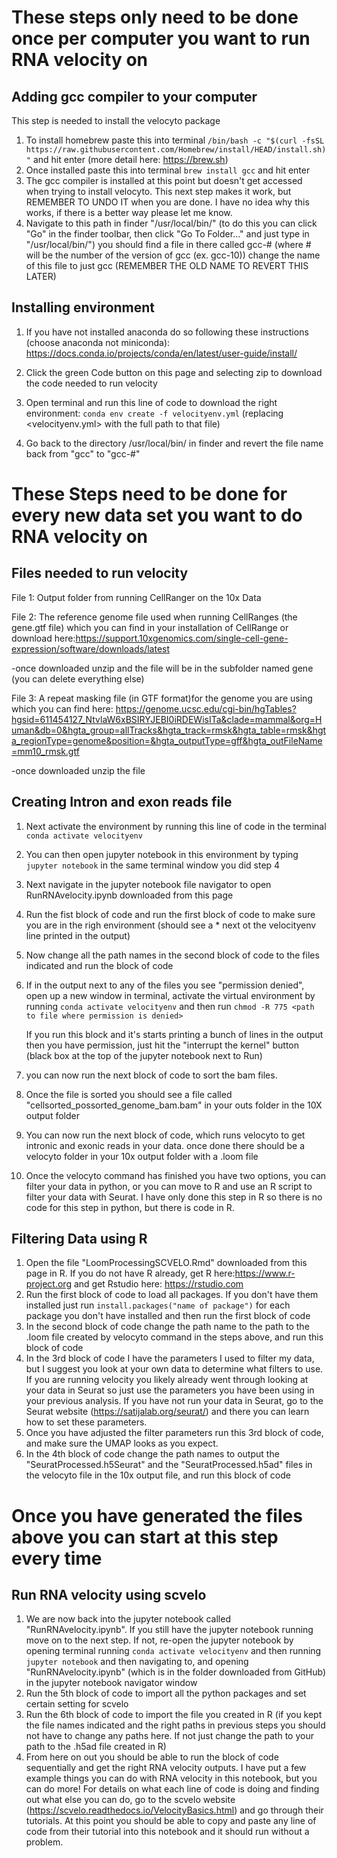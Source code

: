 # These steps only need to be done once per computer you want to run RNA velocity on
## Adding gcc compiler to your computer
   This step is needed to install the velocyto package
  1. To install homebrew paste this into terminal `/bin/bash -c "$(curl -fsSL https://raw.githubusercontent.com/Homebrew/install/HEAD/install.sh)"` and hit enter
   (more detail here: https://brew.sh)
  2. Once installed paste this into terminal `brew install gcc` and hit enter
  3. The gcc compiler is installed at this point but doesn't get accessed when trying to install velocyto. This next step makes it work, but REMEMBER TO UNDO IT when you are done. I have no idea why this works, if there is a better way please let me know.
  4. Navigate to this path in finder "/usr/local/bin/" (to do this you can click "Go" in the finder toolbar, then click "Go To Folder..." and just type in "/usr/local/bin/") you should find a file in there called gcc-# (where # will be the number of the version of gcc (ex. gcc-10)) change the name of this file to just gcc (REMEMBER THE OLD NAME TO REVERT THIS LATER)


## Installing environment
1. If you have not installed anaconda do so following these instructions (choose anaconda not miniconda):
https://docs.conda.io/projects/conda/en/latest/user-guide/install/

2. Click the green Code button on this page and selecting zip to download the code needed to run velocity

3. Open terminal and run this line of code to download the right environment:
      `conda env create -f velocityenv.yml`
      (replacing <velocityenv.yml> with the full path to that file)
4. Go back to the directory /usr/local/bin/ in finder and revert the file name back from "gcc" to "gcc-#"

# These Steps need to be done for every new data set you want to do RNA velocity on
## Files needed to run velocity
   File 1: Output folder from running CellRanger on the 10x Data

   File 2: The reference genome file used when running CellRanges (the gene.gtf file) which you can find in your installation of CellRange or download here:https://support.10xgenomics.com/single-cell-gene-expression/software/downloads/latest

-once downloaded unzip and the file will be in the subfolder named gene (you can delete everything else)

   File 3: A repeat masking file (in GTF format)for the genome you are using which you can find here: https://genome.ucsc.edu/cgi-bin/hgTables?hgsid=611454127_NtvlaW6xBSIRYJEBI0iRDEWisITa&clade=mammal&org=Human&db=0&hgta_group=allTracks&hgta_track=rmsk&hgta_table=rmsk&hgta_regionType=genome&position=&hgta_outputType=gff&hgta_outFileName=mm10_rmsk.gtf

-once downloaded unzip the file

## Creating Intron and exon reads file
1. Next activate the environment by running this line of code in the terminal `conda activate velocityenv`

2. You can then open jupyter notebook in this environment by typing `jupyter notebook` in the same terminal window you did step 4

3. Next navigate in the jupyter notebook file navigator to open RunRNAvelocity.ipynb downloaded from this page

4. Run the fist block of code and run the first block of code to make sure you are in the righ environment (should see a * next ot the velocityenv line printed in the output)

5. Now change all the path names in the second block of code to the files indicated and run the block of code

6. If in the output next to any of the files you see "permission denied", open up a new window in terminal, activate the virtual environment by running `conda activate velocityenv` and then run `chmod -R 775 <path to file where permission is denied>`

   If you run this block and it's starts printing a bunch of lines in the output then you have permission, just hit the "interrupt the kernel"
   button (black box at the top of the jupyter notebook next to Run)

7. you can now run the next block of code to sort the bam files.
8. Once the file is sorted you should see a file called "cellsorted_possorted_genome_bam.bam" in your outs folder in the 10X output folder
9. You can now run the next block of code, which runs velocyto to get intronic and exonic reads in your data. once done there should be a velocyto folder in your 10x output folder with a .loom file
10. Once the velocyto command has finished you have two options, you can filter your data in python, or you can move to R and use an R script to filter your data with Seurat. I have only done this step in R so there is no code for this step in python, but there is code in R.

## Filtering Data using R
1. Open the file "LoomProcessingSCVELO.Rmd" downloaded from this page in R. If you do not have R already, get R here:https://www.r-project.org and get Rstudio here: https://rstudio.com
2. Run the first block of code to load all packages. If you don't have them installed just run `install.packages("name of package")` for each package you don't have installed and then run the first block of code
3. In the second block of code change the path name to the path to the .loom file created by velocyto command in the steps above, and run this block of code
4. In the 3rd block of code I have the parameters I used to filter my data, but I suggest you look at your own data to determine what filters to use. If you are running velocity you likely already went through looking at your data in Seurat so just use the parameters you have been using in your previous analysis. If you have not run your data in Seurat, go to the Seurat website (https://satijalab.org/seurat/) and there you can learn how to set these parameters.
5. Once you have adjusted the filter parameters run this 3rd block of code, and make sure the UMAP looks as you expect.
6. In the 4th block of code change the path names to output the "SeuratProcessed.h5Seurat" and the "SeuratProcessed.h5ad" files in the velocyto file in the 10x output file, and run this block of code
# Once you have generated the files above you can start at this step every time
## Run RNA velocity using scvelo
1. We are now back into the jupyter notebook called "RunRNAvelocity.ipynb". If you still have the jupyter notebook running move on to the next step. If not, re-open the jupyter notebook by opening terminal running `conda activate velocityenv` and then running `jupyter notebook` and then navigating to, and opening "RunRNAvelocity.ipynb" (which is in the folder downloaded from GitHub) in the jupyter notebook navigator window
2. Run the 5th block of code to import all the python packages and set certain setting for scvelo
3. Run the 6th block of code to import the file you created in R (if you kept the file names indicated and the right paths in previous steps you should not have to change any paths here. If not just change the path to your path to the .h5ad file created in R)
4. From here on out you should be able to run the block of code sequentially and get the right RNA velocity outputs. I have put a few example things you can do with RNA velocity in this notebook, but you can do more! For details on what each line of code is doing and finding out what else you can do, go to the scvelo website (https://scvelo.readthedocs.io/VelocityBasics.html) and go through their tutorials. At this point you should be able to copy and paste any line of code from their tutorial into this notebook and it should run without a problem.
